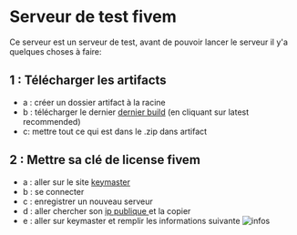 
# Serveur de test fivem

Ce serveur est un serveur de test, avant de pouvoir lancer le serveur il y'a quelques choses à faire:




## 1 : Télécharger les artifacts

- a : créer un dossier artifact à la racine
- b : télécharger le dernier [dernier build](https://runtime.fivem.net/artifacts/fivem/build_server_windows/master/) (en cliquant  sur latest recommended)
- c: mettre tout ce qui est dans le .zip dans artifact

## 2 : Mettre sa clé de license fivem 

- a : aller sur le site [keymaster](https://keymaster.fivem.net/)
- b : se connecter
- c : enregistrer un nouveau serveur 
- d : aller chercher son [ip publique ](https://www.monippublique.com/) et la copier
- e : aller sur keymaster et remplir les informations suivante ![infos](https://raw.githubusercontent.com/RetrozDev/fivem_test_server/main/%C3%A0%20effacer/keymaster1.png)

